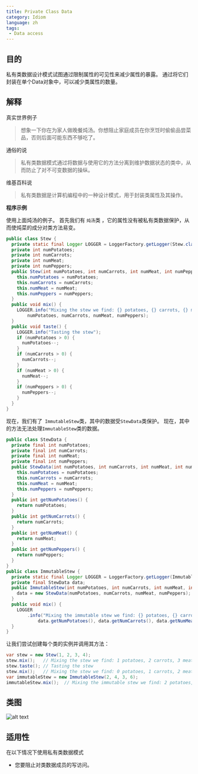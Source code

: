 ```yaml
---
title: Private Class Data
category: Idiom
language: zh
tags:
 - Data access
---
```


## 目的

私有类数据设计模式试图通过限制属性的可见性来减少属性的暴露。 通过将它们封装在单个Data对象中，可以减少类属性的数量。

## 解释

真实世界例子

> 想象一下你在为家人做晚餐炖汤。你想阻止家庭成员在你烹饪时偷偷品尝菜品，否则后面可能东西不够吃了。

通俗的说

> 私有类数据模式通过将数据与使用它的方法分离到维护数据状态的类中，从而防止了对不可变数据的操纵。

维基百科说

> 私有类数据是计算机编程中的一种设计模式，用于封装类属性及其操作。

**程序示例**

使用上面炖汤的例子。 首先我们有 `炖汤`类 ，它的属性没有被私有类数据保护，从而使炖菜的成分对类方法易变。

```java
public class Stew {
  private static final Logger LOGGER = LoggerFactory.getLogger(Stew.class);
  private int numPotatoes;
  private int numCarrots;
  private int numMeat;
  private int numPeppers;
  public Stew(int numPotatoes, int numCarrots, int numMeat, int numPeppers) {
    this.numPotatoes = numPotatoes;
    this.numCarrots = numCarrots;
    this.numMeat = numMeat;
    this.numPeppers = numPeppers;
  }
  public void mix() {
    LOGGER.info("Mixing the stew we find: {} potatoes, {} carrots, {} meat and {} peppers",
        numPotatoes, numCarrots, numMeat, numPeppers);
  }
  public void taste() {
    LOGGER.info("Tasting the stew");
    if (numPotatoes > 0) {
      numPotatoes--;
    }
    if (numCarrots > 0) {
      numCarrots--;
    }
    if (numMeat > 0) {
      numMeat--;
    }
    if (numPeppers > 0) {
      numPeppers--;
    }
  }
}
```

现在，我们有了` ImmutableStew`类，其中的数据受`StewData`类保护。 现在，其中的方法无法处理`ImmutableStew`类的数据。

```java
public class StewData {
  private final int numPotatoes;
  private final int numCarrots;
  private final int numMeat;
  private final int numPeppers;
  public StewData(int numPotatoes, int numCarrots, int numMeat, int numPeppers) {
    this.numPotatoes = numPotatoes;
    this.numCarrots = numCarrots;
    this.numMeat = numMeat;
    this.numPeppers = numPeppers;
  }
  public int getNumPotatoes() {
    return numPotatoes;
  }
  public int getNumCarrots() {
    return numCarrots;
  }
  public int getNumMeat() {
    return numMeat;
  }
  public int getNumPeppers() {
    return numPeppers;
  }
}
public class ImmutableStew {
  private static final Logger LOGGER = LoggerFactory.getLogger(ImmutableStew.class);
  private final StewData data;
  public ImmutableStew(int numPotatoes, int numCarrots, int numMeat, int numPeppers) {
    data = new StewData(numPotatoes, numCarrots, numMeat, numPeppers);
  }
  public void mix() {
    LOGGER
        .info("Mixing the immutable stew we find: {} potatoes, {} carrots, {} meat and {} peppers",
            data.getNumPotatoes(), data.getNumCarrots(), data.getNumMeat(), data.getNumPeppers());
  }
}
```

让我们尝试创建每个类的实例并调用其方法：

```java
var stew = new Stew(1, 2, 3, 4);
stew.mix();   // Mixing the stew we find: 1 potatoes, 2 carrots, 3 meat and 4 peppers
stew.taste(); // Tasting the stew
stew.mix();   // Mixing the stew we find: 0 potatoes, 1 carrots, 2 meat and 3 peppers
var immutableStew = new ImmutableStew(2, 4, 3, 6);
immutableStew.mix();  // Mixing the immutable stew we find: 2 potatoes, 4 carrots, 3 meat and 6 peppers
```

## 类图

![alt text](../../../private-class-data/etc/private-class-data.png "Private Class Data")

## 适用性

在以下情况下使用私有类数据模式

* 您要阻止对类数据成员的写访问。
